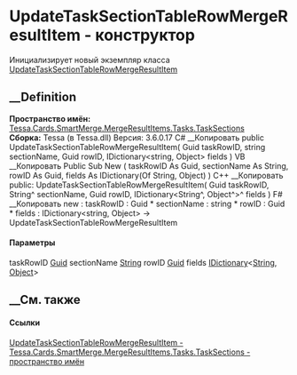 # UpdateTaskSectionTableRowMergeResultItem - конструктор
Инициализирует новый экземпляр класса
[UpdateTaskSectionTableRowMergeResultItem](T_Tessa_Cards_SmartMerge_MergeResultItems_Tasks_TaskSections_UpdateTaskSectionTableRowMergeResultItem.htm)
##  __Definition
 **Пространство имён:**
[Tessa.Cards.SmartMerge.MergeResultItems.Tasks.TaskSections](N_Tessa_Cards_SmartMerge_MergeResultItems_Tasks_TaskSections.htm)  
 **Сборка:** Tessa (в Tessa.dll) Версия: 3.6.0.17
C# __Копировать
     public UpdateTaskSectionTableRowMergeResultItem(
    	Guid taskRowID,
    	string sectionName,
    	Guid rowID,
    	IDictionary<string, Object> fields
    )
VB __Копировать
     Public Sub New ( 
    	taskRowID As Guid,
    	sectionName As String,
    	rowID As Guid,
    	fields As IDictionary(Of String, Object)
    )
C++ __Копировать
     public:
    UpdateTaskSectionTableRowMergeResultItem(
    	Guid taskRowID, 
    	String^ sectionName, 
    	Guid rowID, 
    	IDictionary<String^, Object^>^ fields
    )
F# __Копировать
     new : 
            taskRowID : Guid * 
            sectionName : string * 
            rowID : Guid * 
            fields : IDictionary<string, Object> -> UpdateTaskSectionTableRowMergeResultItem
#### Параметры
taskRowID [Guid](https://learn.microsoft.com/dotnet/api/system.guid)
sectionName [String](https://learn.microsoft.com/dotnet/api/system.string)
rowID [Guid](https://learn.microsoft.com/dotnet/api/system.guid)
fields
[IDictionary](https://learn.microsoft.com/dotnet/api/system.collections.generic.idictionary-2)<[String](https://learn.microsoft.com/dotnet/api/system.string),
[Object](https://learn.microsoft.com/dotnet/api/system.object)>
## __См. также
#### Ссылки
[UpdateTaskSectionTableRowMergeResultItem -
](T_Tessa_Cards_SmartMerge_MergeResultItems_Tasks_TaskSections_UpdateTaskSectionTableRowMergeResultItem.htm)
[Tessa.Cards.SmartMerge.MergeResultItems.Tasks.TaskSections - пространство
имён](N_Tessa_Cards_SmartMerge_MergeResultItems_Tasks_TaskSections.htm)
